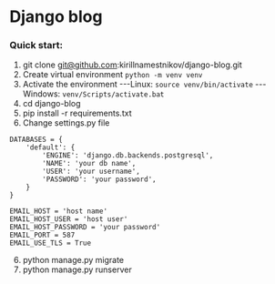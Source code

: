 # Django blog
### Quick start:
1. git clone git@github.com:kirillnamestnikov/django-blog.git
2. Create virtual environment
``` python -m venv venv ```
3. Activate the environment
---Linux:
   ``` source venv/bin/activate ```
---Windows:
   ``` venv/Scripts/activate.bat ```
5. cd django-blog
6. pip install -r requirements.txt
7. Change settings.py file
```
DATABASES = {
    'default': {
        'ENGINE': 'django.db.backends.postgresql',
        'NAME': 'your db name',
        'USER': 'your username',
        'PASSWORD': 'your password',
    }
}

EMAIL_HOST = 'host name'
EMAIL_HOST_USER = 'host user'
EMAIL_HOST_PASSWORD = 'your password'
EMAIL_PORT = 587
EMAIL_USE_TLS = True
```
6. python manage.py migrate
7. python manage.py runserver
